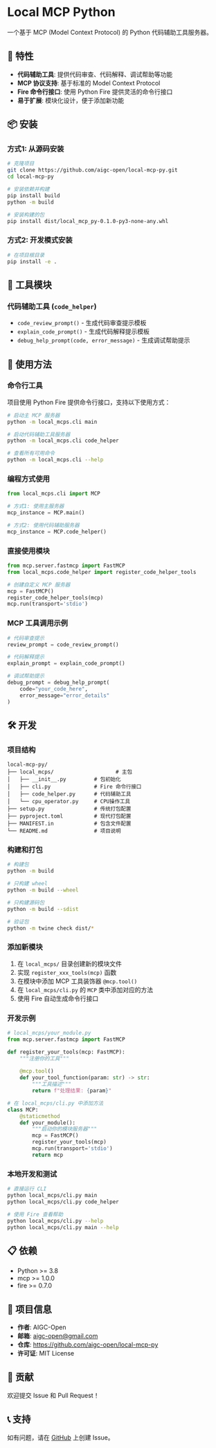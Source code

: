 # Local MCP Python

一个基于 MCP (Model Context Protocol) 的 Python 代码辅助工具服务器。

## 🚀 特性

- **代码辅助工具**: 提供代码审查、代码解释、调试帮助等功能
- **MCP 协议支持**: 基于标准的 Model Context Protocol
- **Fire 命令行接口**: 使用 Python Fire 提供灵活的命令行接口
- **易于扩展**: 模块化设计，便于添加新功能

## 📦 安装

### 方式1: 从源码安装

```bash
# 克隆项目
git clone https://github.com/aigc-open/local-mcp-py.git
cd local-mcp-py

# 安装依赖并构建
pip install build
python -m build

# 安装构建的包
pip install dist/local_mcp_py-0.1.0-py3-none-any.whl
```

### 方式2: 开发模式安装

```bash
# 在项目根目录
pip install -e .
```

## 🔧 工具模块

### 代码辅助工具 (`code_helper`)
- `code_review_prompt()` - 生成代码审查提示模板
- `explain_code_prompt()` - 生成代码解释提示模板  
- `debug_help_prompt(code, error_message)` - 生成调试帮助提示

## 🎯 使用方法

### 命令行工具

项目使用 Python Fire 提供命令行接口，支持以下使用方式：

```bash
# 启动主 MCP 服务器
python -m local_mcps.cli main

# 启动代码辅助工具服务器
python -m local_mcps.cli code_helper

# 查看所有可用命令
python -m local_mcps.cli --help
```

### 编程方式使用

```python
from local_mcps.cli import MCP

# 方式1: 使用主服务器
mcp_instance = MCP.main()

# 方式2: 使用代码辅助服务器
mcp_instance = MCP.code_helper()
```

### 直接使用模块

```python
from mcp.server.fastmcp import FastMCP
from local_mcps.code_helper import register_code_helper_tools

# 创建自定义 MCP 服务器
mcp = FastMCP()
register_code_helper_tools(mcp)
mcp.run(transport='stdio')
```

### MCP 工具调用示例

```python
# 代码审查提示
review_prompt = code_review_prompt()

# 代码解释提示  
explain_prompt = explain_code_prompt()

# 调试帮助提示
debug_prompt = debug_help_prompt(
    code="your_code_here", 
    error_message="error_details"
)
```

## 🛠️ 开发

### 项目结构

```
local-mcp-py/
├── local_mcps/                    # 主包
│   ├── __init__.py         # 包初始化
│   ├── cli.py              # Fire 命令行接口
│   ├── code_helper.py      # 代码辅助工具
│   └── cpu_operator.py     # CPU操作工具
├── setup.py                # 传统打包配置
├── pyproject.toml          # 现代打包配置
├── MANIFEST.in             # 包含文件配置
└── README.md               # 项目说明
```

### 构建和打包

```bash
# 构建包
python -m build

# 只构建 wheel
python -m build --wheel

# 只构建源码包
python -m build --sdist

# 验证包
python -m twine check dist/*
```

### 添加新模块

1. 在 `local_mcps/` 目录创建新的模块文件
2. 实现 `register_xxx_tools(mcp)` 函数
3. 在模块中添加 MCP 工具装饰器 `@mcp.tool()`
4. 在 `local_mcps/cli.py` 的 `MCP` 类中添加对应的方法
5. 使用 Fire 自动生成命令行接口

### 开发示例

```python
# local_mcps/your_module.py
from mcp.server.fastmcp import FastMCP

def register_your_tools(mcp: FastMCP):
    """注册你的工具"""
    
    @mcp.tool()
    def your_tool_function(param: str) -> str:
        """工具描述"""
        return f"处理结果: {param}"

# 在 local_mcps/cli.py 中添加方法
class MCP:
    @staticmethod
    def your_module():
        """启动你的模块服务器"""
        mcp = FastMCP()
        register_your_tools(mcp)
        mcp.run(transport='stdio')
        return mcp
```

### 本地开发和测试

```bash
# 直接运行 CLI
python local_mcps/cli.py main
python local_mcps/cli.py code_helper

# 使用 Fire 查看帮助
python local_mcps/cli.py --help
python local_mcps/cli.py main --help
```

## 📋 依赖

- Python >= 3.8
- mcp >= 1.0.0
- fire >= 0.7.0

## 🌟 项目信息

- **作者**: AIGC-Open
- **邮箱**: aigc-open@gmail.com
- **仓库**: https://github.com/aigc-open/local-mcp-py
- **许可证**: MIT License

## 🤝 贡献

欢迎提交 Issue 和 Pull Request！

## 📞 支持

如有问题，请在 [GitHub](https://github.com/aigc-open/local-mcp-py/issues) 上创建 Issue。